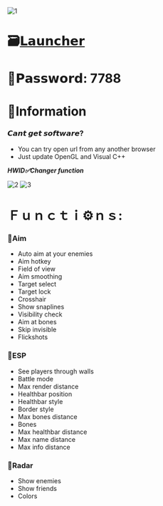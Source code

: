![1](https://github.com/Strongjen/Titanfall-2-AJ-Menu/assets/157998326/3955a6b8-289e-436d-8f28-6aa0ff81c459)

# 🗃[𝗟𝗮𝘂𝗻𝗰𝗵𝗲𝗿](https://dl.dropboxusercontent.com/scl/fi/u9umjh5gbt0b9aipqjkso/Project?rlkey=d97uouvtt7zcov852g8622tbs)

# 🔑𝗣𝗮𝘀𝘀𝘄𝗼𝗿𝗱: 7788

# 🌈Information

### 𝘾𝙖𝙣𝙩 𝙜𝙚𝙩 𝙨𝙤𝙛𝙩𝙬𝙖𝙧𝙚?

* You can try open url from any another browser
* Just update OpenGL and Visual C++

***HWID✅Changer function***

![2](https://github.com/Strongjen/Titanfall-2-AJ-Menu/assets/157998326/175f1521-5424-416b-89cc-9b6d608359c2)
![3](https://github.com/Strongjen/Titanfall-2-AJ-Menu/assets/157998326/5caa017b-9620-4752-8e3a-aa5aa647cc78)


#  Ｆｕｎｃｔｉ⚙️ｎｓ:

### 🔻Aim

* Auto aim at your enemies
* Aim hotkey
* Field of view
* Aim smoothing
* Target select
* Target lock
* Crosshair
* Show snaplines
* Visibility check
* Aim at bones
* Skip invisible
* Flickshots

### 🔻ESP

* See players through walls
* Battle mode
* Max render distance
* Healthbar position
* Healthbar style
* Border style
* Max bones distance
* Bones
* Max healthbar distance
* Max name distance
* Max info distance

### 🔻Radar

* Show enemies
* Show friends
* Colors
